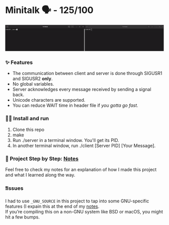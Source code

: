 # Minitalk 🗣 - 125/100
![](./extras/demo.gif)

### ✨ Features
* The communication between client and server is done through SIGUSR1 and SIGUSR2 **only**.
* No global variables.
* Server acknowledges every message received by sending a signal back.
* Unicode characters are supported.
* You can reduce WAIT time in header file if _you gotta go fast_.

### 🏃‍♀️ Install and run
1. Clone this repo
2. make
3. Run ./server in a terminal window. You'll get its PID.
4. In another terminal window, run ./client [Server PID] [Your Message].

### 📝 Project Step by Step: [Notes](./extras/Notes.md)
Feel free to check my notes for an explanation of how I made this project and what I learned along the way.

### ❗Issues
I had to use `_GNU_SOURCE` in this project to tap into some GNU-specific features (I expain this at the end of my [notes](./extras/Notes.md). \
If you’re compiling this on a non-GNU system like BSD or macOS, you might hit a few bumps.
